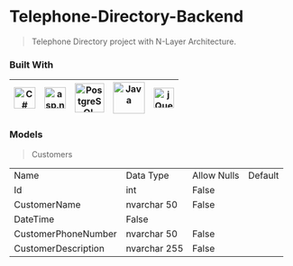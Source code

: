 # Telephone-Directory-Backend
> Telephone Directory project with N-Layer Architecture.

### Built With
|<img src="https://iconape.com/wp-content/files/rr/352323/svg/c-sharp-c-seeklogo.com.svg" alt="C#" width="38">| <img src="http://www.semihduran.com/wp-content/uploads/2014/12/asp_net.png" alt="asp.net" width="38"> |<img src="https://sanalkurs.net/uploads/tutorial/images/1483619423.png" alt="PostgreSQL" width="52">|<img src="https://miro.medium.com/max/610/1*-kLHasEkk2EK7aSQPlq8vA.png" alt="Java" width="56">|<img src="https://avatars.githubusercontent.com/u/61082709?s=400&v=4" alt="jQuery" width="36">
|---|---|---|---|---|
  
### Models
> Customers
 <table>
      <tr>
         <td>Name</td>
         <td>Data Type</td>
         <td>Allow Nulls</td> 
         <td>Default</td>
      </tr>
      <tr>
         <td>Id</td>
         <td>int</td>
         <td>False</td>
         <td></td>
      </tr>
       <tr>
         <td>CustomerName</td>
         <td>nvarchar 50</td>
         <td>False</td>
          <td></td>
          </tr>
       <tr>
         <tdCustomerBirthDate></td>
         <td>DateTime</td>
         <td>False</td>
          <td> </td>
          </tr>
          <tr>
         <td>CustomerPhoneNumber</td>
         <td>nvarchar 50</td>
         <td>False</td>
          <td></td>
         </tr>
        <tr>
         <td>CustomerDescription</td>
         <td>nvarchar 255</td>
         <td>False</td>
           <td></td>
      </tr>
   </table>
